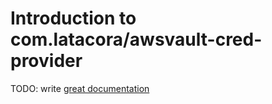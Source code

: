 # Introduction to com.latacora/awsvault-cred-provider

TODO: write [great documentation](http://jacobian.org/writing/what-to-write/)
